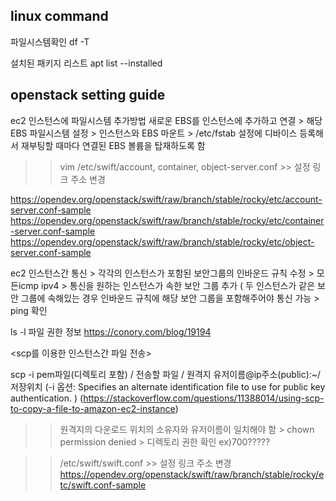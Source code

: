 <h2>linux command</h2>

파일시스템확인
df -T

설치된 패키지 리스트
apt list --installed


<h2>openstack setting guide</h2>
ec2 인스턴스에 파일시스템 추가방법
새로운 EBS를 인스턴스에 추가하고 연결 > 해당 EBS 파일시스템 설정 > 인스턴스와 EBS 마운트 > /etc/fstab 설정에 디바이스 등록해서 재부팅할 때마다 연결된 EBS 볼륨을 탑재하도록 함

>> vim /etc/swift/account, container, object-server.conf >> 설정 링크 주소 변경

https://opendev.org/openstack/swift/raw/branch/stable/rocky/etc/account-server.conf-sample
https://opendev.org/openstack/swift/raw/branch/stable/rocky/etc/container-server.conf-sample
https://opendev.org/openstack/swift/raw/branch/stable/rocky/etc/object-server.conf-sample


ec2 인스턴스간 통신 > 각각의 인스턴스가 포함된 보안그룹의 인바운드 규칙 수정 > 모든icmp ipv4 > 통신을 원하는 인스턴스가 속한 보안 그룹 추가 ( 두 인스턴스가 같은 보안 그룹에 속해있는 경우 인바운드 규칙에 해당 보안 그룹을 포함해주어야 통신 가능 > ping 확인


ls -l 파일 권한 정보
https://conory.com/blog/19194

<scp를 이용한 인스턴스간 파일 전송>

scp -i pem파일(디렉토리 포함) / 전송할 파일 / 원격지 유저이름@ip주소(public):~/저장위치
(-i 옵션: Specifies an alternate identification file to use for public key authentication. )
(https://stackoverflow.com/questions/11388014/using-scp-to-copy-a-file-to-amazon-ec2-instance)

>>원격지의 다운로드 위치의 소유자와 유저이름이 일치해야 함 > chown 
>>permission denied > 디렉토리 권한 확인 ex)700?????

>>  /etc/swift/swift.conf >> 설정 링크 주소 변경
https://opendev.org/openstack/swift/raw/branch/stable/rocky/etc/swift.conf-sample
